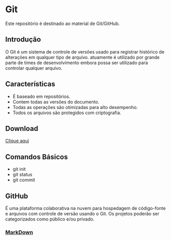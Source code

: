 # Git
Este repositório é destinado ao material de Git/GitHub.

## Introdução
O Git é um sistema de controle de versões usado para registrar histórico de alterações em qualquer tipo de arquivo. atuamente é utilizado por grande parte de times de desenvolvimento embora possa ser utilizado para controlar qualquer arquivo.

## Características
* É baseado em repositórios.
* Contem todas as versões do documento.
* Todas as operações são otimizadas para alto desempenho.
* Todos os arquivos são protegidos com criptografia.

## Download 
[Clique aqui](https://git-scm.com/)

## Comandos Básicos
* git init
* git status
* git commit


## GitHub
É  uma plataforma colaborativa na nuvem para hospedagem de código-fonte e arquivos com controle de versão usando o Git. Os projetos poderão ser categorizados como público e/ou privado.


### [MarkDown](LinguagemMarkdown.md)

